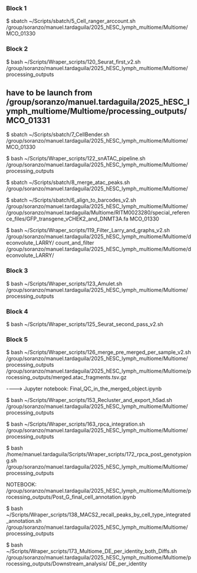 ### Block 1

$ sbatch ~/Scripts/sbatch/5_Cell_ranger_arccount.sh /group/soranzo/manuel.tardaguila/2025_hESC_lymph_multiome/Multiome/ MCO_01330

### Block 2

$ bash ~/Scripts/Wraper_scripts/120_Seurat_first_v2.sh /group/soranzo/manuel.tardaguila/2025_hESC_lymph_multiome/Multiome/ processing_outputs

## have to be launch from /group/soranzo/manuel.tardaguila/2025_hESC_lymph_multiome/Multiome/processing_outputs/MCO_01331

$ sbatch ~/Scripts/sbatch/7_CellBender.sh /group/soranzo/manuel.tardaguila/2025_hESC_lymph_multiome/Multiome/ MCO_01330


$ bash ~/Scripts/Wraper_scripts/122_snATAC_pipeline.sh /group/soranzo/manuel.tardaguila/2025_hESC_lymph_multiome/Multiome/ processing_outputs

$ sbatch ~/Scripts/sbatch/8_merge_atac_peaks.sh /group/soranzo/manuel.tardaguila/2025_hESC_lymph_multiome/Multiome/

$ sbatch ~/Scripts/sbatch/6_align_to_barcodes_v2.sh /group/soranzo/manuel.tardaguila/2025_hESC_lymph_multiome/Multiome/ /group/soranzo/manuel.tardaguila/Multiome/RITM0023280/special_reference_files/GFP_transgene_vCHEK2_and_DNMT3A.fa MCO_01330

$ bash ~/Scripts/Wraper_scripts/119_Filter_Larry_and_graphs_v2.sh /group/soranzo/manuel.tardaguila/2025_hESC_lymph_multiome/Multiome/deconvolute_LARRY/ count_and_filter /group/soranzo/manuel.tardaguila/2025_hESC_lymph_multiome/Multiome/deconvolute_LARRY/

### Block 3

$ bash ~/Scripts/Wraper_scripts/123_Amulet.sh /group/soranzo/manuel.tardaguila/2025_hESC_lymph_multiome/Multiome/ processing_outputs

### Block 4

$ bash ~/Scripts/Wraper_scripts/125_Seurat_second_pass_v2.sh




### Block 5

$ bash ~/Scripts/Wraper_scripts/126_merge_pre_merged_per_sample_v2.sh /group/soranzo/manuel.tardaguila/2025_hESC_lymph_multiome/Multiome/ processing_outputs
 /group/soranzo/manuel.tardaguila/2025_hESC_lymph_multiome/Multiome/processing_outputs/merged.atac_fragments.tsv.gz

----> Jupyter notebook: Final_QC_in_the_merged_object.ipynb

$ bash ~/Scripts/Wraper_scripts/153_Recluster_and_export_h5ad.sh /group/soranzo/manuel.tardaguila/2025_hESC_lymph_multiome/Multiome/ processing_outputs

$ bash ~/Scripts/Wraper_scripts/163_rpca_integration.sh /group/soranzo/manuel.tardaguila/2025_hESC_lymph_multiome/Multiome/ processing_outputs


$ bash /home/manuel.tardaguila/Scripts/Wraper_scripts/172_rpca_post_genotypiong.sh /group/soranzo/manuel.tardaguila/2025_hESC_lymph_multiome/Multiome/ processing_outputs


NOTEBOOK: /group/soranzo/manuel.tardaguila/2025_hESC_lymph_multiome/Multiome/processing_outputs/Post_G_final_cell_annotation.ipynb

$ bash ~/Scripts/Wraper_scripts/138_MACS2_recall_peaks_by_cell_type_integrated_annotation.sh /group/soranzo/manuel.tardaguila/2025_hESC_lymph_multiome/Multiome/ processing_outputs

$ bash ~/Scripts/Wraper_scripts/173_Multiome_DE_per_identity_both_Diffs.sh /group/soranzo/manuel.tardaguila/2025_hESC_lymph_multiome/Multiome/processing_outputs/Downstream_analysis/ DE_per_identity
